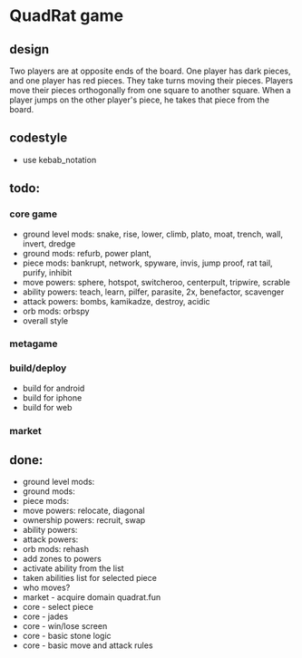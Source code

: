 # QuadRat game

## design
Two players are at opposite ends of the board. One player has dark pieces, and one player has red pieces. They take turns moving their pieces. Players move their pieces orthogonally from one square to another square. When a player jumps on the other player's piece, he takes that piece from the board.

## codestyle
- use kebab_notation

## todo:
### core game
- ground level mods: snake, rise, lower, climb, plato, moat, trench, wall, invert, dredge
- ground mods:       refurb, power plant, 
- piece mods:        bankrupt, network, spyware, invis, jump proof, rat tail, purify, inhibit
- move powers:       sphere, hotspot, switcheroo, centerpult, tripwire, scrable
- ability powers:    teach, learn, pilfer, parasite, 2x, benefactor, scavenger
- attack powers:     bombs, kamikadze, destroy, acidic
- orb mods:          orbspy
- overall style
### metagame
### build/deploy
- build for android
- build for iphone
- build for web
### market

## done:
- ground level mods: 
- ground mods:       
- piece mods:        
- move powers:       relocate, diagonal
- ownership powers:  recruit, swap
- ability powers:    
- attack powers:     
- orb mods:          rehash
- add zones to powers
- activate ability from the list
- taken abilities list for selected piece
- who moves?
- market - acquire domain quadrat.fun
- core - select piece
- core - jades
- core - win/lose screen
- core - basic stone logic
- core - basic move and attack rules
